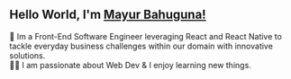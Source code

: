 ## Hello World, I'm [Mayur Bahuguna!]([[https://www.linkedin.com/in/aakash9868sinha/](https://www.linkedin.com/in/mayurbahuguna/](https://www.linkedin.com/in/mayurbahuguna/))) 

🌱 Im a Front-End Software Engineer leveraging React and React Native to tackle everyday business challenges within our domain with innovative solutions. </br>
👨‍💻  I am passionate about Web Dev & I enjoy learning new things. </br>
